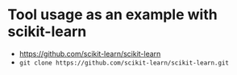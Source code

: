 # Tool usage as an example with scikit-learn

- <https://github.com/scikit-learn/scikit-learn>
- `git clone https://github.com/scikit-learn/scikit-learn.git`
